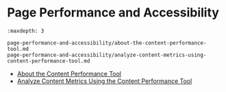 # Page Performance and Accessibility

```{toctree}
:maxdepth: 3

page-performance-and-accessibility/about-the-content-performance-tool.md
page-performance-and-accessibility/analyze-content-metrics-using-content-performance-tool.md
```

- [About the Content Performance Tool](./page-performance-and-accessibility/about-the-content-performance-tool.md)
- [Analyze Content Metrics Using the Content Performance Tool](./page-performance-and-accessibility/analyze-content-metrics-using-content-performance-tool.md)
